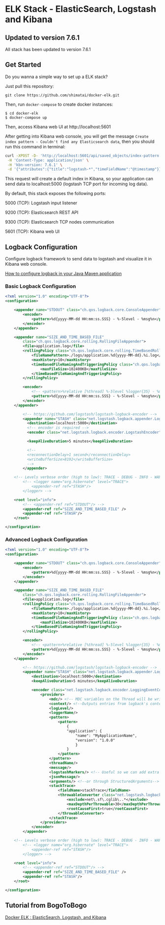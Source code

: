 # ELK Stack -  ElasticSearch, Logstash and Kibana

## Updated to version 7.6.1

All stack has been updated to version 7.6.1

## Get Started
Do you wanna a simple way to set up a ELK stack?

Just pull this repository:

`git clone https://github.com/shimatai/docker-elk.git`

Then, run `docker-compose` to create docker instances:

```
$ cd docker-elk
$ docker-compose up
```

Then, access Kibana web UI at http://localhost:5601

After getting into Kibana web console, you will get the message `Create index pattern - Couldn't find any Elasticsearch data`, then you should run this command in terminal:

```bash
curl -XPOST -D- 'http://localhost:5601/api/saved_objects/index-pattern' \
 -H 'Content-Type: application/json' \
 -H 'kbn-version: 7.6.1' \
 -d '{"attributes":{"title":"logstash-*","timeFieldName":"@timestamp"}}'
```

This request will create a default index in Kibana, so your application can send data to localhost:5000 (logstash TCP port for incoming log data).

By default, this stack exposes the following ports:

5000 (TCP): Logstash input listener

9200 (TCP): Elasticsearch REST API

9300 (TCP): Elasticsearch TCP nodes communication

5601 (TCP): Kibana web UI

## Logback Configuration

Configure logback framework to send data to logstash and visualize it in Kibana web console.

[How to configure logback in your Java Maven application](https://lankydan.dev/2019/01/09/configuring-logback-with-spring-boot)

### Basic Logback Configuration
```xml
<?xml version="1.0" encoding="UTF-8"?>
<configuration>

	<appender name="STDOUT" class="ch.qos.logback.core.ConsoleAppender">
		<encoder>
			<pattern>%d{yyyy-MM-dd HH:mm:ss.SSS} - %-5level - %msg%n</pattern>
		</encoder>
	</appender>

	<appender name="SIZE_AND_TIME_BASED_FILE"
		class="ch.qos.logback.core.rolling.RollingFileAppender">
		<file>application.log</file>
		<rollingPolicy class="ch.qos.logback.core.rolling.TimeBasedRollingPolicy">
			<fileNamePattern>./logs/application.%d{yyyy-MM-dd}.%i.log</fileNamePattern>
			<maxHistory>10</maxHistory>
			<timeBasedFileNamingAndTriggeringPolicy class="ch.qos.logback.core.rolling.SizeAndTimeBasedFNATP">
				<maxFileSize>102400KB</maxFileSize>
			</timeBasedFileNamingAndTriggeringPolicy>
		</rollingPolicy>

		<encoder>
			<!-- <pattern>%relative [%thread] %-5level %logger{35} - %msg%n</pattern> -->
			<pattern>%d{yyyy-MM-dd HH:mm:ss.SSS} - %-5level - %msg%n</pattern>
		</encoder>
	</appender>

        <!-- https://github.com/logstash/logstash-logback-encoder -->
        <appender name="STASH" class="net.logstash.logback.appender.LogstashTcpSocketAppender">
          <destination>localhost:5000</destination>
          <!-- encoder is required -->
          <encoder class="net.logstash.logback.encoder.LogstashEncoder" />

          <keepAliveDuration>5 minutes</keepAliveDuration>

          <!--
          <reconnectionDelay>1 second</reconnectionDelay>
          <writeBufferSize>8192</writeBufferSize>
          -->
        </appender>

	<!-- Levels verbose order (high to low): TRACE - DEBUG - INFO - WARN - ERROR -->
        <!-- <logger name="org.hibernate" level="TRACE">
            <appender-ref ref="STASH"/>
        </logger> -->

	<root level="info">
		<!-- <appender-ref ref="STDOUT"/> -->
		<appender-ref ref="SIZE_AND_TIME_BASED_FILE" />
		<appender-ref ref="STASH"/>
	</root>

</configuration>
```

### Advanced Logback Configuration

```xml
<?xml version="1.0" encoding="UTF-8"?>
<configuration>

	<appender name="STDOUT" class="ch.qos.logback.core.ConsoleAppender">
		<encoder>
			<pattern>%d{yyyy-MM-dd HH:mm:ss.SSS} - %-5level - %msg%n</pattern>
		</encoder>
	</appender>

	<appender name="SIZE_AND_TIME_BASED_FILE"
		class="ch.qos.logback.core.rolling.RollingFileAppender">
		<file>application.log</file>
		<rollingPolicy class="ch.qos.logback.core.rolling.TimeBasedRollingPolicy">
			<fileNamePattern>./logs/application.%d{yyyy-MM-dd}.%i.log</fileNamePattern>
			<maxHistory>10</maxHistory>
			<timeBasedFileNamingAndTriggeringPolicy class="ch.qos.logback.core.rolling.SizeAndTimeBasedFNATP">
				<maxFileSize>102400KB</maxFileSize>
			</timeBasedFileNamingAndTriggeringPolicy>
		</rollingPolicy>

		<encoder>
			<!-- <pattern>%relative [%thread] %-5level %logger{35} - %msg%n</pattern> -->
			<pattern>%d{yyyy-MM-dd HH:mm:ss.SSS} - %-5level - %msg%n</pattern>
		</encoder>
	</appender>

        <!-- https://github.com/logstash/logstash-logback-encoder -->
        <appender name="STASH" class="net.logstash.logback.appender.LogstashTcpSocketAppender">
            <destination>localhost:5000</destination>
            <keepAliveDuration>5 minutes</keepAliveDuration>

            <encoder class="net.logstash.logback.encoder.LoggingEventCompositeJsonEncoder">
                <providers>
                    <mdc/> <!-- MDC variables on the Thread will be written as JSON fields-->
                    <context/> <!--Outputs entries from logback's context -->
                    <logLevel/>
                    <loggerName/>
                    <pattern>
                        <pattern>
                            {
                            "application": {
    	                        "name": "MyApplicationName",
    	                        "version": "1.0.0"
    	                        }
                            }
                        </pattern>
                    </pattern>
                    <threadName/>
                    <message/>
                    <logstashMarkers/> <!-- Useful so we can add extra information for specific log lines as Markers-->
                    <jsonMessage/>
                    <arguments/> <!--or through StructuredArguments-->
                    <stackTrace>
                        <fieldName>stackTrace</fieldName>
                        <throwableConverter class="net.logstash.logback.stacktrace.ShortenedThrowableConverter">
                            <exclude>net\.sf\.cglib\..*</exclude>
                            <maxDepthPerThrowable>30</maxDepthPerThrowable>
                            <rootCauseFirst>true</rootCauseFirst>
                        </throwableConverter>
                    </stackTrace>
                </providers>
            </encoder>
        </appender>

	<!-- Levels verbose order (high to low): TRACE - DEBUG - INFO - WARN - ERROR -->
        <!-- <logger name="org.hibernate" level="TRACE">
            <appender-ref ref="STASH"/>
        </logger> -->

	<root level="info">
		<!-- <appender-ref ref="STDOUT"/> -->
		<appender-ref ref="SIZE_AND_TIME_BASED_FILE" />
		<appender-ref ref="STASH"/>
	</root>

</configuration>
```

## Tutorial from BogoToBogo
[Docker ELK : ElasticSearch, Logstash, and Kibana](https://www.bogotobogo.com/DevOps/Docker/Docker_ELK_ElasticSearch_Logstash_Kibana.php)
